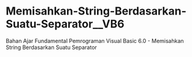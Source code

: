 # Memisahkan-String-Berdasarkan-Suatu-Separator__VB6
Bahan Ajar Fundamental Pemrograman Visual Basic 6.0 - Memisahkan String Berdasarkan Suatu Separator
